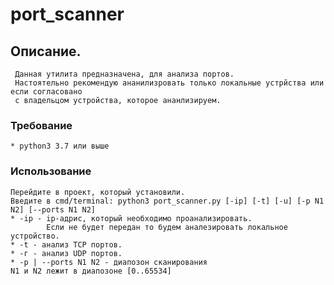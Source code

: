 # port_scanner

## Описание.
     Данная утилита предназначена, для анализа портов. 
     Настоятельно рекомендую ананилизровать только локальные устрйства или если согласовано
     с владельцом устройства, которое ананлизируем.
### Требование
    * python3 3.7 или выше
### Использование
    Перейдите в проект, который установили.
    Введите в cmd/terminal: python3 port_scanner.py [-ip] [-t] [-u] [-p N1 N2] [--ports N1 N2]
    * -ip - ip-адрис, который необходимо проанализировать. 
            Если не будет передан то будем аналезировать локальное устройство.
    * -t - анализ TCP портов. 
    * -г - анализ UDP портов.
    * -p | --ports N1 N2 - диапозон сканирования
    N1 и N2 лежит в диапозоне [0..65534] 
